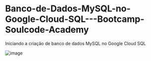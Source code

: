 # Banco-de-Dados-MySQL-no-Google-Cloud-SQL---Bootcamp-Soulcode-Academy
Iniciando a criação de banco de dados MySQL no Google Cloud SQL

![image](https://github.com/IsabelCBarros/Banco-de-Dados-MySQL-no-Google-Cloud-SQL---Bootcamp-Soulcode-Academy/assets/100105009/e79d976b-fc12-42ed-9eaa-e57d618b8559)
